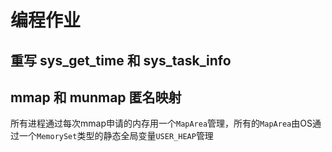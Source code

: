 # 编程作业

## 重写 sys_get_time 和 sys_task_info

## mmap 和 munmap 匿名映射

所有进程通过每次mmap申请的内存用一个`MapArea`管理，所有的`MapArea`由OS通过一个`MemorySet`类型的静态全局变量`USER_HEAP`管理
